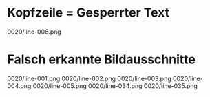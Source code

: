 # Kopfzeile = Gesperrter Text
0020/line-006.png
# Falsch erkannte Bildausschnitte
0020/line-001.png
0020/line-002.png
0020/line-003.png
0020/line-004.png
0020/line-005.png
0020/line-034.png
0020/line-035.png
